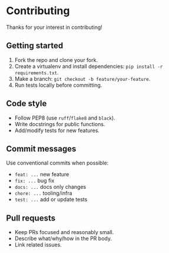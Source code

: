 # Contributing

Thanks for your interest in contributing!

## Getting started
1. Fork the repo and clone your fork.
2. Create a virtualenv and install dependencies: `pip install -r requirements.txt`.
3. Make a branch: `git checkout -b feature/your-feature`.
4. Run tests locally before committing.

## Code style
- Follow PEP8 (use `ruff`/`flake8` and `black`).
- Write docstrings for public functions.
- Add/modify tests for new features.

## Commit messages
Use conventional commits when possible:
- `feat: ...` new feature
- `fix: ...` bug fix
- `docs: ...` docs only changes
- `chore: ...` tooling/infra
- `test: ...` add or update tests

## Pull requests
- Keep PRs focused and reasonably small.
- Describe what/why/how in the PR body.
- Link related issues.

